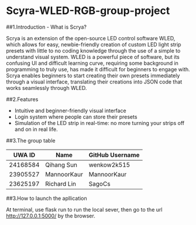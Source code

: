 # Scyra-WLED-RGB-group-project
##1.Introduction - What is Scrya?

Scrya is an extension of the open-source LED control software WLED, which allows for easy, newbie-friendly creation of custom LED light strip presets with little to no coding knowledge through the use of a simple to understand visual system.
WLED is a powerful piece of software, but its confusing UI and difficult learning curve, requiring some background in programming to truly use, has made it difficult for beginners to engage with.
Scrya enables beginners to start creating their own presets immediately through a visual interface, translating their creations into JSON code that works seamlessly through WLED.

##2.Features

- Intuitive and beginner-friendly visual interface
- Login system where people can store their presets
- Simulation of the LED strip in real-time: no more turning your strips off and on in real life.

##3.The group table

|UWA ID | Name | GitHub Username|
|---------|-------------|----------|
|24168584 | Qihang Sun | wenkow2k515|
|23905527 | MannoorKaur | MannoorKaur|
|23625197 | Richard Lin | SagoCs |

##3.How to launch the apllication

At terminal, use flask run to run the local sever, then go to the url http://127.0.0.1:5000/ by the browser.
